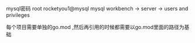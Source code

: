 mysql密码 root  rocketyou1@mysql
mysql workbench -> server -> users and privileges

每个项目需要单独的go.mod ,然后再引用的时候都需要以go.mod里面的路径为基础